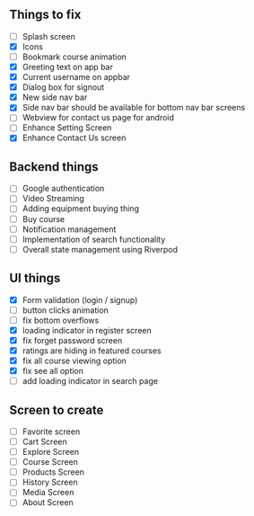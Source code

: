 ## Things to fix

- [ ] Splash screen
- [x] Icons
- [ ] Bookmark course animation
- [x] Greeting text on app bar
- [x] Current username on appbar
- [x] Dialog box for signout
- [x] New side nav bar
- [x] Side nav bar should be available for bottom nav bar screens
- [ ] Webview for contact us page for android
- [ ] Enhance Setting Screen
- [x] Enhance Contact Us screen

## Backend things

- [ ] Google authentication
- [ ] Video Streaming
- [ ] Adding equipment buying thing
- [ ] Buy course
- [ ] Notification management
- [ ] Implementation of search functionality
- [ ] Overall state management using Riverpod

## UI things

- [x] Form validation (login / signup)
- [ ] button clicks animation
- [ ] fix bottom overflows
- [x] loading indicator in register screen
- [x] fix forget password screen
- [x] ratings are hiding in featured courses
- [x] fix all course viewing option
- [x] fix see all option
- [ ] add loading indicator in search page

## Screen to create

- [ ] Favorite screen
- [ ] Cart Screen
- [ ] Explore Screen
- [ ] Course Screen
- [ ] Products Screen
- [ ] History Screen
- [ ] Media Screen
- [ ] About Screen
